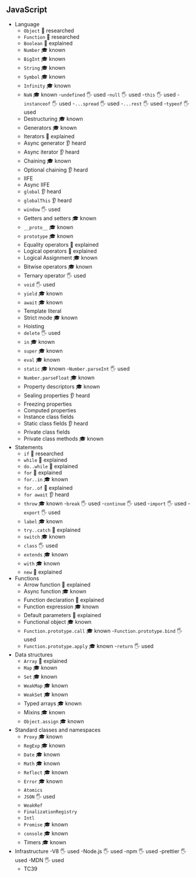 ## JavaScript

- Language
  - `Object` 🔬 researched
  - `Function` 🔬 researched
  - `Boolean` 🙋 explained
  - `Number` 🎓 known
  - `BigInt` 🎓 known
  - `String` 🎓 known
  - `Symbol` 🎓 known
  - `Infinity` 🎓 known
  - `NaN` 🎓 known
  -`undefined` 🖐️ used
  -`null` 🖐️ used
  -`this` 🖐️ used
  -`instanceof` 🖐️ used
  -`...spread` 🖐️ used
  -`...rest` 🖐️ used
  -`typeof` 🖐️ used
  - Destructuring 🎓 known
  - Generators 🎓 known
  - Iterators 🙋 explained
  - Async generator 👂 heard
  - Async iterator 👂 heard
  - Chaining 🎓 known
  - Optional chaining 👂 heard
  - IIFE
  - Async IIFE
  - `global` 👂 heard
  - `globalThis` 👂 heard
  - `window` 🖐️ used
  - Getters and setters 🎓 known
  - `__proto__` 🎓 known
  - `prototype` 🎓 known
  - Equality operators 🙋 explained
  - Logical operators 🙋 explained
  - Logical Assignment 🎓 known
  - Bitwise operators 🎓 known
  - Ternary operator 🖐️ used
  - `void` 🖐️ used
  - `yield` 🎓 known
  - `await` 🎓 known
  - Template literal
  - Strict mode 🎓 known
  - Hoisting
  - `delete` 🖐️ used
  - `in` 🎓 known
  - `super` 🎓 known
  - `eval` 🎓 known
  - `static` 🎓 known
  -`Number.parseInt` 🖐️ used
  - `Number.parseFloat` 🎓 known
  - Property descriptors 🎓 known
  - Sealing properties 👂 heard
  - Freezing properties
  - Computed properties
  - Instance class fields
  - Static class fields 👂 heard
  - Private class fields
  - Private class methods 🎓 known
- Statements
  - `if` 🔬 researched
  - `while` 🙋 explained
  - `do..while` 🙋 explained
  - `for` 🙋 explained
  - `for..in` 🎓 known
  - `for..of` 🙋 explained
  - `for await` 👂 heard
  - `throw` 🎓 known
  -`break` 🖐️ used
  -`continue` 🖐️ used
  -`import` 🖐️ used
  -`export` 🖐️ used
  - `label` 🎓 known
  - `try..catch` 🙋 explained
  - `switch` 🎓 known
  - `class` 🖐️ used
  - `extends` 🎓 known
  - `with` 🎓 known
  - `new` 🙋 explained
- Functions
  - Arrow function 🙋 explained
  - Async function 🎓 known
  - Function declaration 🙋 explained
  - Function expression 🎓 known
  - Default parameters 🙋 explained
  - Functional object 🎓 known
  - `Function.prototype.call` 🎓 known
  -`Function.prototype.bind` 🖐️ used
  - `Function.prototype.apply` 🎓 known
  -`return` 🖐️ used
- Data structures
  - `Array` 🙋 explained
  - `Map` 🎓 known
  - `Set` 🎓 known
  - `WeakMap` 🎓 known
  - `WeakSet` 🎓 known
  - Typed arrays 🎓 known
  - Mixins 🎓 known
  - `Object.assign` 🎓 known
- Standard classes and namespaces
  - `Proxy` 🎓 known
  - `RegExp` 🎓 known
  - `Date` 🎓 known
  - `Math` 🎓 known
  - `Reflect` 🎓 known
  - `Error` 🎓 known
  - `Atomics`
  - `JSON` 🖐️ used
  - `WeakRef`
  - `FinalizationRegistry`
  - `Intl`
  - `Promise` 🎓 known
  - `console` 🎓 known
  - Timers 🎓 known
- Infrastructure
  -V8 🖐️ used
  -Node.js 🖐️ used
  -npm 🖐️ used
  -prettier 🖐️ used
  -MDN 🖐️ used
  - TC39
